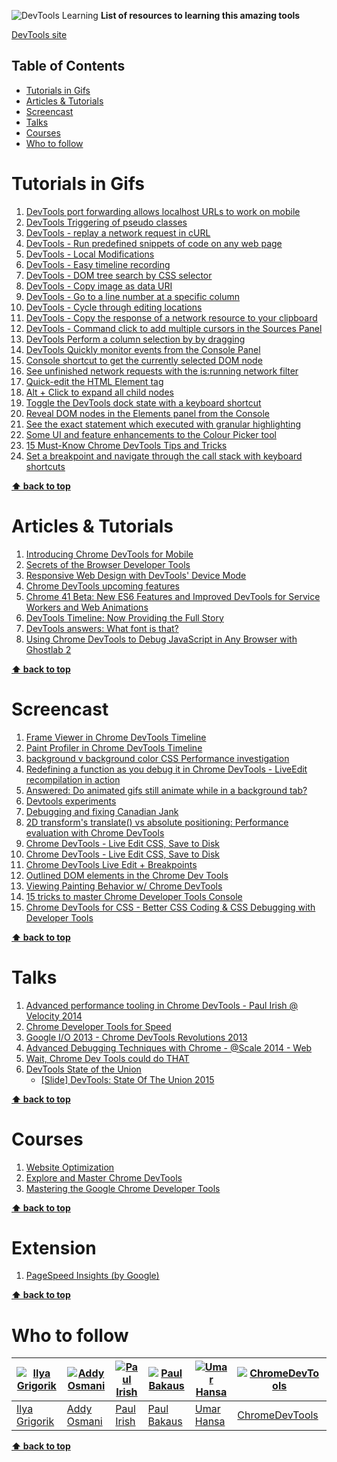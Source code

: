 ![DevTools Learning](http://i.imgur.com/PkkoN8y.png)
**List of resources to learning this amazing tools**

[DevTools site](https://developer.chrome.com/devtools)

## Table of Contents
* [Tutorials in Gifs](#tutorials-in-gifs)
* [Articles & Tutorials](#articles-tutorials)
* [Screencast](#screencast)
* [Talks](#talks)
* [Courses](#courses)
* [Who to follow](#who-to-follow)

# Tutorials in Gifs

1. [DevTools port forwarding allows localhost URLs to work on mobile](https://umaar.com/dev-tips/1-port-forward/)
1. [DevTools Triggering of pseudo classes](https://umaar.com/dev-tips/2-pseudo-trigger)
1. [DevTools - replay a network request in cURL](https://umaar.com/dev-tips/3-copy-as-curl/)
1. [DevTools - Run predefined snippets of code on any web page](https://umaar.com/dev-tips/4-snippets/)
1. [DevTools - Local Modifications](https://umaar.com/dev-tips/5-local-mods/)
1. [DevTools - Easy timeline recording](https://umaar.com/dev-tips/6-record-timeline-undocked/)
1. [DevTools - DOM tree search by CSS selector](https://umaar.com/dev-tips/7-dom-search-by-selector/)
1. [DevTools - Copy image as data URI](https://umaar.com/dev-tips/8-copy-as-data-uri/)
1. [DevTools - Go to a line number at a specific column](https://umaar.com/dev-tips/9-go-to-column/)
1. [DevTools - Cycle through editing locations](https://umaar.com/dev-tips/10-editing-locations/)
1. [DevTools - Copy the response of a network resource to your clipboard](https://umaar.com/dev-tips/11-copy-response/)
1. [DevTools - Command click to add multiple cursors in the Sources Panel](https://umaar.com/dev-tips/12-multiple-cursors/)
1. [DevTools Perform a column selection by by dragging](https://umaar.com/dev-tips/13-drag-select/)
1. [DevTools Quickly monitor events from the Console Panel](https://umaar.com/dev-tips/14-monitor-events/)
1. [Console shortcut to get the currently selected DOM node](https://umaar.com/dev-tips/15-dollar-zero/)
1. [See unfinished network requests with the is:running network filter](https://umaar.com/dev-tips/16-is-running/)
1. [Quick-edit the HTML Element tag](https://umaar.com/dev-tips/17-quick-edit-element/)
1. [Alt + Click to expand all child nodes](https://umaar.com/dev-tips/18-alt-click-expand-node/)
1. [Toggle the DevTools dock state with a keyboard shortcut](https://umaar.com/dev-tips/19-dock-undock-shortcut/)
1. [Reveal DOM nodes in the Elements panel from the Console](https://umaar.com/dev-tips/20-reveal-in-elements/)
1. [See the exact statement which executed with granular highlighting](https://umaar.com/dev-tips/21-highlight-paused-statement/)
1. [Some UI and feature enhancements to the Colour Picker tool](https://umaar.com/dev-tips/22-colour-picker-upgrade/)
1. [15 Must-Know Chrome DevTools Tips and Tricks](http://tutorialzine.com/2015/03/15-must-know-chrome-devtools-tips-tricks/)
1. [Set a breakpoint and navigate through the call stack with keyboard shortcuts](https://umaar.com/dev-tips/23-debugger-shortcuts/)

**[⬆ back to top](#table-of-contents)**

# Articles & Tutorials

1. [Introducing Chrome DevTools for Mobile](http://www.sitepoint.com/introducing-chrome-devtools-mobile/)
1. [Secrets of the Browser Developer Tools](http://devtoolsecrets.com/secret/mobile-using-developer-tools-on-android.html)
1. [Responsive Web Design with DevTools' Device Mode](http://blog.chromium.org/2014/09/responsive-web-design-with-devtools.html)
1. [Chrome DevTools upcoming features](https://medium.com/@bdauton/upcoming-features-in-the-next-chrome-devtools-b7edcb3002a5)
1. [Chrome 41 Beta: New ES6 Features and Improved DevTools for Service Workers and Web Animations](http://blog.chromium.org/2015/01/chrome-41-beta-new-es6-features-and.html)
1. [DevTools Timeline: Now Providing the Full Story](http://updates.html5rocks.com/2015/04/devtools-timeline-improvements)
1. [DevTools answers: What font is that?](http://updates.html5rocks.com/2013/09/DevTools-answers-What-font-is-that)
1. [Using Chrome DevTools to Debug JavaScript in Any Browser with Ghostlab 2](https://css-tricks.com/using-chrome-devtools-to-debug-javascript-in-any-browser-with-ghostlab-2/)


**[⬆ back to top](#table-of-contents)**

# Screencast

1. [Frame Viewer in Chrome DevTools Timeline](https://www.youtube.com/watch?v=sC6IlD-U2TI)
1. [Paint Profiler in Chrome DevTools Timeline](https://www.youtube.com/watch?v=vcjcykN6smw)
1. [background v background color CSS Performance investigation](https://www.youtube.com/watch?v=wooovVDLUU8)
1. [Redefining a function as you debug it in Chrome DevTools - LiveEdit recompilation in action](https://www.youtube.com/watch?v=WQZio5DlSXM)
1. [Answered: Do animated gifs still animate while in a background tab?](https://www.youtube.com/watch?v=3dClqXa9S6Y)
1. [Devtools experiments](https://www.youtube.com/watch?v=NHPV8EBlz-A)
1. [Debugging and fixing Canadian Jank](https://www.youtube.com/watch?v=mSK70FwUz2A)
1. [2D transform's translate() vs absolute positioning: Performance evaluation with Chrome DevTools](https://www.youtube.com/watch?v=NZelrwd_iRs)
1. [Chrome DevTools - Live Edit CSS, Save to Disk](https://www.youtube.com/watch?v=Qy5obNItQiQ)
1. [Chrome DevTools - Live Edit CSS, Save to Disk](https://www.youtube.com/watch?v=Qy5obNItQiQ)
1. [Chrome DevTools Live Edit + Breakpoints](https://www.youtube.com/watch?v=ItMcQyXrWF8)
1. [Outlined DOM elements in the Chrome Dev Tools](https://www.youtube.com/watch?v=ItMcQyXrWF8)
1. [Viewing Painting Behavior w/ Chrome DevTools](https://www.youtube.com/watch?v=Ea41RdQ1oFQ)
1. [15 tricks to master Chrome Developer Tools Console](https://www.youtube.com/watch?v=2zmUSoVMyRU)
1. [Chrome DevTools for CSS - Better CSS Coding & CSS Debugging with Developer Tools](https://www.youtube.com/watch?v=Z3HGJsNLQ1E)

**[⬆ back to top](#table-of-contents)**

# Talks

1. [Advanced performance tooling in Chrome DevTools - Paul Irish @ Velocity 2014](https://www.youtube.com/watch?v=4CZveCrrGS0)
1. [Chrome Developer Tools for Speed](https://www.youtube.com/watch?v=MllBwuHbWMY)
1. [Google I/O 2013 - Chrome DevTools Revolutions 2013](https://www.youtube.com/watch?v=x6qe_kVaBpg)
1. [Advanced Debugging Techniques with Chrome - @Scale 2014 - Web](https://www.youtube.com/watch?v=B63jNjSVEbQ)
1. [Wait, Chrome Dev Tools could do THAT](https://www.youtube.com/watch?v=BaneWEqNcpE)
1. [DevTools State of the Union](http://jqueryuk.com/2015/videos.php?s=devtools-state-of-the-union)
	- [[Slide] DevTools: State Of The Union 2015](https://speakerdeck.com/addyosmani/devtools-state-of-the-union-2015)

**[⬆ back to top](#table-of-contents)**

# Courses

1. [Website Optimization](http://teamtreehouse.com/library/website-optimization)
1. [Explore and Master Chrome DevTools](http://discover-devtools.codeschool.com/)
1. [Mastering the Google Chrome Developer Tools](https://www.udemy.com/mastering-chrome-developer-tools/?couponCode=DISCOUNT)

**[⬆ back to top](#table-of-contents)**

# Extension

1. [PageSpeed Insights (by Google)](https://chrome.google.com/webstore/detail/pagespeed-insights-by-goo/gplegfbjlmmehdoakndmohflojccocli?hl=en)

**[⬆ back to top](#table-of-contents)**

# Who to follow
[![Ilya Grigorik](http://0.gravatar.com/avatar/05ae1db9066ec5dbfe48f3a5e62d4586)](https://twitter.com/igrigorik) | [![Addy Osmani](https://2.gravatar.com/avatar/96270e4c3e5e9806cf7245475c00b275)](https://twitter.com/addyosmani) | [![Paul Irish](http://0.gravatar.com/avatar/ffe68d6f71b225f7661d33f2a8908281)](https://twitter.com/https://twitter.com/paul_irish) | [![Paul Bakaus](http://1.gravatar.com/avatar/9fb120a88c85d93be416ed62b8ab5e16)](https://twitter.com/pbakaus) | [![Umar Hansa](http://i.imgur.com/JxsCLg3.png)](https://twitter.com/umaar) | [![ChromeDevTools](http://i.imgur.com/kR67vbR.png)](https://twitter.com/ChromeDevTools)
--- | --- | --- | --- | --- | ---
[Ilya Grigorik](https://twitter.com/igrigorik) | [Addy Osmani](https://twitter.com/addyosmani) | [Paul Irish](https://twitter.com/https://twitter.com/paul_irish) | [Paul Bakaus](https://twitter.com/pbakaus) | [Umar Hansa](https://twitter.com/umaar) | [ChromeDevTools](https://twitter.com/ChromeDevTools)
**[⬆ back to top](#table-of-contents)**

